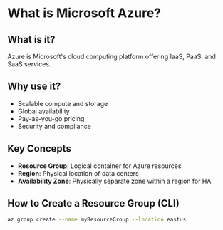 # What is Microsoft Azure?

## What is it?
Azure is Microsoft's cloud computing platform offering IaaS, PaaS, and SaaS services.

## Why use it?
- Scalable compute and storage
- Global availability
- Pay-as-you-go pricing
- Security and compliance

## Key Concepts
- **Resource Group**: Logical container for Azure resources
- **Region**: Physical location of data centers
- **Availability Zone**: Physically separate zone within a region for HA

## How to Create a Resource Group (CLI)
```bash
az group create --name myResourceGroup --location eastus
